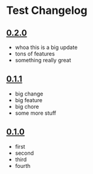 # Test Changelog

## [0.2.0]
 - whoa this is a big update
 - tons of features
 - something really great

## [0.1.1]
 - big change
 - big feature
 - big chore
 - some more stuff

## [0.1.0]
 - first
 - second
 - third
 - fourth

[0.2.0]: https://github.com/ieaster1/test-make-release/compare/0.1.1...0.2.0
[0.1.1]: https://github.com/ieaster1/test-make-release/compare/0.1.0...0.1.1
[0.1.0]: https://github.com/ieaster1/test-make-release/releases/tag/0.1.0
